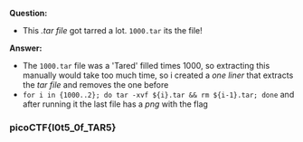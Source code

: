 __Question:__

- This _.tar file_ got tarred a lot. `1000.tar` its the file!

__Answer:__

- The `1000.tar` file was a 'Tared' filled times 1000, so extracting this manually would take too much time, so i created a _one liner_ that extracts the _tar file_ and removes the one before
- `for i in {1000..2}; do tar -xvf ${i}.tar && rm ${i-1}.tar; done` and after running it the last file has a _png_ with the flag

### picoCTF{l0t5_0f_TAR5}
